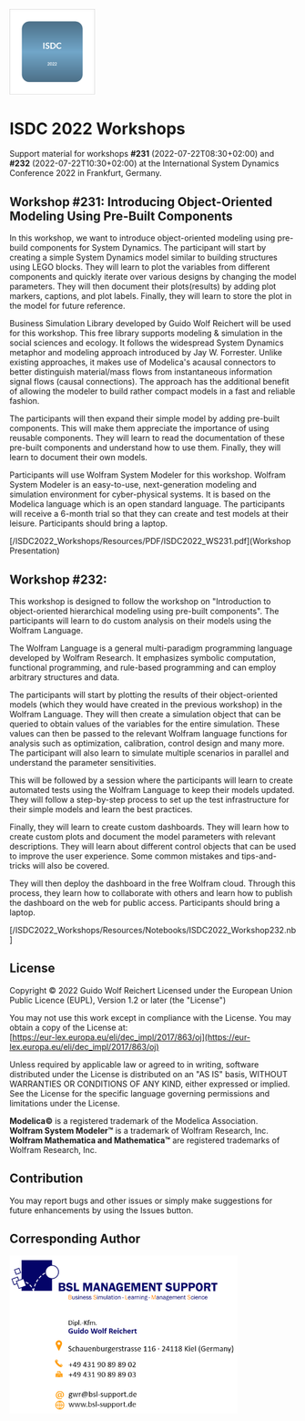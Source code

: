 <p align = "left"><img src = "/ISDC2022_Workshops/Resources/Images/icon.svg" width = 150></p>

# ISDC 2022 Workshops
Support material for workshops __#231__ (2022-07-22T08:30+02:00) and __#232__ (2022-07-22T10:30+02:00) at the International System Dynamics Conference 2022 in Frankfurt, Germany.

## Workshop #231: Introducing Object-Oriented Modeling Using Pre-Built Components

In this workshop, we want to introduce object-oriented modeling using pre-build components for System Dynamics. The participant will start by creating a simple System Dynamics model similar to building structures using LEGO blocks. They will learn to plot the variables from different components and quickly iterate over various designs by changing the model parameters. They will then document their plots(results) by adding plot markers, captions, and plot labels. Finally, they will learn to store the plot in the model for future reference.
 
Business Simulation Library developed by Guido Wolf Reichert will be used for this workshop. This free library supports modeling & simulation in the social sciences and ecology. It follows the widespread System Dynamics metaphor and modeling approach introduced by Jay W. Forrester. Unlike existing approaches, it makes use of Modelica's acausal connectors to better distinguish material/mass flows from instantaneous information signal flows (causal connections). The approach has the additional benefit of allowing the modeler to build rather compact models in a fast and reliable fashion.
 
The participants will then expand their simple model by adding pre-built components. This will make them appreciate the importance of using reusable components. They will learn to read the documentation of these pre-built components and understand how to use them. Finally, they will learn to document their own models. 
 
Participants will use Wolfram System Modeler for this workshop. Wolfram System Modeler is an easy-to-use, next-generation modeling and simulation environment for cyber-physical systems. It is based on the Modelica language which is an open standard language. The participants will receive a 6-month trial so that they can create and test models at their leisure.
Participants should bring a laptop.

[/ISDC2022_Workshops/Resources/PDF/ISDC2022_WS231.pdf](Workshop Presentation)

## Workshop #232: 

This workshop is designed to follow the workshop on "Introduction to object-oriented hierarchical modeling using pre-built components". The participants will learn to do custom analysis on their models using the Wolfram Language. 
 
The Wolfram Language is a general multi-paradigm programming language developed by Wolfram Research. It emphasizes symbolic computation, functional programming, and rule-based programming and can employ arbitrary structures and data.
 
The participants will start by plotting the results of their object-oriented models (which they would have created in the previous workshop) in the Wolfram Language. They will then create a simulation object that can be queried to obtain values of the variables for the entire simulation. These values can then be passed to the relevant Wolfram language functions for analysis such as optimization, calibration, control design and many more. The participant will also learn to simulate multiple scenarios in parallel and understand the parameter sensitivities.
 
This will be followed by a session where the participants will learn to create automated tests using the Wolfram Language to keep their models updated. They will follow a step-by-step process to set up the test infrastructure for their simple models and learn the best practices.
 
Finally, they will learn to create custom dashboards. They will learn how to create custom plots and document the model parameters with relevant descriptions. They will learn about different control objects that can be used to improve the user experience. Some common mistakes and tips-and-tricks will also be covered.
 
They will then deploy the dashboard in the free Wolfram cloud. Through this process, they learn how to collaborate with others and learn how to publish the dashboard on the web for public access.
Participants should bring a laptop.

[/ISDC2022_Workshops/Resources/Notebooks/ISDC2022_Workshop232.nb]

## License
Copyright © 2022 Guido Wolf Reichert 
Licensed under the European Union Public Licence (EUPL), Version 1.2 or later (the "License")

You may not use this work except in compliance with the License. You may obtain a copy of the License at:<br>
[https://eur-lex.europa.eu/eli/dec_impl/2017/863/oj](https://eur-lex.europa.eu/eli/dec_impl/2017/863/oj)

Unless required by applicable law or agreed to in writing, software distributed under the License is distributed on an "AS IS" basis, WITHOUT WARRANTIES OR CONDITIONS OF ANY KIND, either expressed or implied. See the License for the specific language governing permissions and limitations under the License.


__Modelica©__ is a registered trademark of the Modelica Association.<br>
__Wolfram System Modeler&trade;__ is a trademark of Wolfram Research, Inc.<br>
__Wolfram Mathematica and Mathematica&trade;__ are registered trademarks of Wolfram Research, Inc.

## Contribution
You may report bugs and other issues or simply make suggestions for future enhancements by using the Issues button.

## Corresponding Author
<p align = "left"><img src="/ISDC2022_Workshops/Resources/Images/UsersGuide/Contact/ContactInformation.png" alt="ContactInformation.png" width="400" />